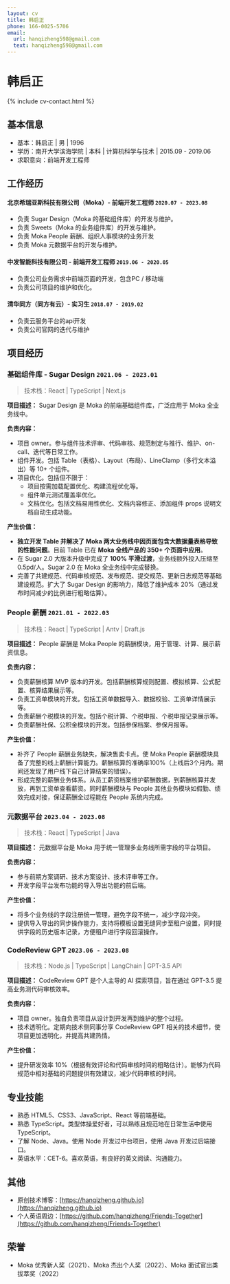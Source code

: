 ```yaml
---
layout: cv
title: 韩启正
phone: 166-0025-5706
email:
  url: hanqizheng598@gmail.com
  text: hanqizheng598@gmail.com
---
```


# 韩启正

{% include cv-contact.html %}

## 基本信息
- 基本：韩启正 \| 男 \| 1996
- 学历：南开大学滨海学院 \| 本科 \| 计算机科学与技术 \| 2015.09 - 2019.06
- 求职意向：前端开发工程师

## 工作经历
#### **北京希瑞亚斯科技有限公司（Moka）- 前端开发工程师** `2020.07 - 2023.08`
- 负责 Sugar Design（Moka 的基础组件库）的开发与维护。
- 负责 Sweets（Moka 的业务组件库）的开发与维护。
- 负责 Moka People 薪酬、组织人事模块的业务开发
- 负责 Moka 元数据平台的开发与维护。

#### **中发智能科技有限公司 - 前端开发工程师** `2019.06 - 2020.05`
- 负责公司业务需求中前端页面的开发，包含PC / 移动端
- 负责公司项目的维护和优化。

#### **清华同方（同方有云）- 实习生** `2018.07 - 2019.02`
- 负责云服务平台的api开发
- 负责公司官网的迭代与维护

## 项目经历
### **基础组件库 - Sugar Design** `2021.06 - 2023.01`

> 技术栈：React \| TypeScript \| Next.js


**项目描述：**
Sugar Design 是 Moka 的前端基础组件库，广泛应用于 Moka 全业务线中。

**负责内容：**
- 项目 owner。参与组件技术评审、代码审核、规范制定与推行、维护、on-call、迭代等日常工作。
- 组件开发。包括 Table（表格）、Layout（布局）、LineClamp（多行文本溢出）等 10+ 个组件。
- 项目优化。包括但不限于：
  - 项目按需加载配置优化、构建流程优化等。
  - 组件单元测试覆盖率优化。
  - 文档优化。包括文档易用性优化、文档内容修正、添加组件 props 说明文档自动生成功能。

**产生价值：**
- **独立开发 Table 并解决了 Moka 两大业务线中因页面包含大数据量表格导致的性能问题**。目前 Table 已在 **Moka 全线产品的 350+ 个页面中应用**。
- 在 Sugar 2.0 大版本升级中完成了 **100% 平滑过渡**，业务线额外投入压缩至 0.5pd/人。Sugar 2.0 在 Moka 全业务线中完成替换。
- 完善了共建规范、代码审核规范、发布规范、提交规范、更新日志规范等基础建设规范。扩大了 Sugar Design 的影响力，降低了维护成本 20%（通过发布时间减少的比例进行粗略估算）。

### **People 薪酬** `2021.01 - 2022.03`

> 技术栈：React \| TypeScript \| Antv \| Draft.js

**项目描述：**
People 薪酬是 Moka People 的薪酬模块，用于管理、计算、展示薪资信息。

**负责内容：**
- 负责薪酬核算 MVP 版本的开发。包括薪酬核算规则配置、模拟核算、公式配置、核算结果展示等。
- 负责工资单模块的开发。包括工资单数据导入、数据校验、工资单详情展示等。
- 负责薪酬个税模块的开发。包括个税计算、个税申报、个税申报记录展示等。
- 负责薪酬社保、公积金模块的开发。包括参保档案、参保月报等。

**产生价值：**
- 补齐了 People 薪酬业务缺失，解决售卖卡点。使 Moka People 薪酬模块具备了完整的线上薪酬计算能力。薪酬核算的准确率100%（上线后3个月内。期间还发现了用户线下自己计算结果的错误）。
- 形成完整的薪酬业务体系。从员工薪资档案维护薪酬数据，到薪酬核算并发放，再到工资单查看薪资。同时薪酬模块与 People 其他业务模块如假勤、绩效完成对接，保证薪酬全过程能在 People 系统内完成。

### **元数据平台** `2023.04 - 2023.08`

> 技术栈：React \| TypeScript \| Java

**项目描述：**
元数据平台是 Moka 用于统一管理多业务线所需字段的平台项目。

**负责内容：**
- 参与前期方案调研、技术方案设计、技术评审等工作。
- 开发字段平台发布功能的导入导出功能的前后端。

**产生价值：**
- 将多个业务线的字段注册统一管理，避免字段不统一，减少字段冲突。
- 提供导入导出的同步操作能力，支持将模板设置无缝同步至租户设置，同时提供字段的历史版本记录，方便租户进行字段回滚操作。

### **CodeReview GPT** `2023.06 - 2023.08`

> 技术栈：Node.js \| TypeScript \| LangChain \| GPT-3.5 API

**项目描述：**
CodeReview GPT 是个人主导的 AI 探索项目，旨在通过 GPT-3.5 提高业务测代码审核效率。

**负责内容：**
- 项目 owner。独自负责项目从设计到开发再到维护的整个过程。
- 技术透明化。定期向技术侧同事分享 CodeReview GPT 相关的技术细节，使项目更加透明化，并提高共建热情。

**产生价值：**
- 提升研发效率 10%（根据有效评论和代码审核时间的粗略估计）。能够为代码规范中相对基础的问题提供有效建议，减少代码审核的时间。

## 专业技能
- 熟悉 HTML5、CSS3、JavaScript、React 等前端基础。
- 熟悉 TypeScript。类型体操爱好者，可以熟练且规范地在日常生活中使用 TypeScript。
- 了解 Node、Java。使用 Node 开发过中台项目，使用 Java 开发过后端接口。
- 英语水平：CET-6。喜欢英语，有良好的英文阅读、沟通能力。

## 其他
- 原创技术博客：[https://hanqizheng.github.io](https://hanqizheng.github.io)
- 个人英语周边：[https://github.com/hanqizheng/Friends-Together](https://github.com/hanqizheng/Friends-Together)

## 荣誉
- Moka 优秀新人奖（2021）、Moka 杰出个人奖（2022）、Moka 面试官出类拔萃奖（2022）
